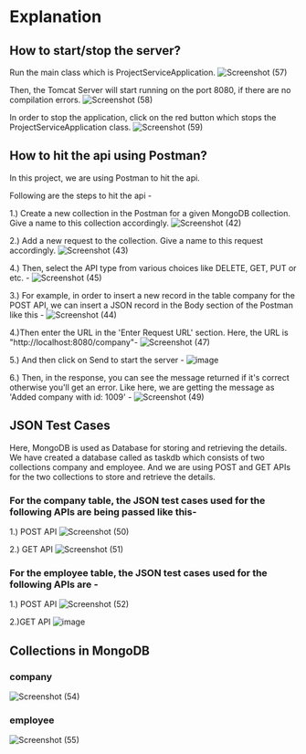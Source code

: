 # Explanation

## How to start/stop the server?

Run the main class which is ProjectServiceApplication. 
![Screenshot (57)](https://user-images.githubusercontent.com/60281103/189529431-6dac0205-672e-4df9-942e-26d08c7bde4f.png)

Then, the Tomcat Server will start running on the port 8080, if there are no compilation errors.
![Screenshot (58)](https://user-images.githubusercontent.com/60281103/189529499-cabedd80-94c1-4bd1-9bc5-771788384800.png)

In order to stop the application, click on the red button which stops the ProjectServiceApplication class.
![Screenshot (59)](https://user-images.githubusercontent.com/60281103/189529590-352ba99c-f95f-487c-a032-f9f8143a8b0b.png)





## How to hit the api using Postman?
In this project, we are using Postman to hit the api. 

Following are the steps to hit the api -

1.) Create a new collection in the Postman for a given MongoDB collection. Give a name to this collection accordingly.
![Screenshot (42)](https://user-images.githubusercontent.com/60281103/189513655-c7ae390b-965f-4851-bd63-c7d6235845e6.png)



2.) Add a new request to the collection. Give a name to this request accordingly.
![Screenshot (43)](https://user-images.githubusercontent.com/60281103/189513670-219f8777-8c91-4384-a0df-ac5df8d4ca92.png)



4.) Then, select the API type from various choices like DELETE, GET, PUT or etc. -
![Screenshot (45)](https://user-images.githubusercontent.com/60281103/189513841-8d2264b6-beda-41d1-8b27-c9f5dae5e674.png)



3.) For example, in order to insert a new record in the table company for the POST API, we can insert a JSON record in the Body section of the Postman like this -
![Screenshot (44)](https://user-images.githubusercontent.com/60281103/189513822-ef8a9b35-69f3-4597-ac87-5629bc060c97.png)



4.)Then enter the URL in the 'Enter Request URL' section. Here, the URL is "http://localhost:8080/company"-
![Screenshot (47)](https://user-images.githubusercontent.com/60281103/189513922-f74d3c50-3bca-4c42-84ff-ac53feceec1c.png)



5.) And then click on Send to start the server -
![image](https://user-images.githubusercontent.com/60281103/189513984-954603cf-20a7-46c4-a7aa-66f00bf6fcd5.png)



6.) Then, in the response, you can see the message returned if it's correct otherwise you'll get an error. Like here, we are getting the message as 'Added company with id: 1009' -
![Screenshot (49)](https://user-images.githubusercontent.com/60281103/189514046-860a5cf9-40ae-4282-82aa-d2b5918f876a.png)



## JSON Test Cases
Here, MongoDB is used as Database for storing and retrieving the details. We have created a database called as taskdb which consists of two collections company and employee. And we are using POST and GET APIs for the two collections to store and retrieve the details.


### For the company table, the JSON test cases used for the following APIs are being passed like this-

1.) POST API
![Screenshot (50)](https://user-images.githubusercontent.com/60281103/189514276-1ec64b6f-c2a7-4461-a43d-f39da439d222.png)



2.) GET API
![Screenshot (51)](https://user-images.githubusercontent.com/60281103/189514301-f022cd18-c471-445a-8487-3725333511b2.png)


### For the employee table, the JSON test cases used for the following APIs are - 

1.) POST API
![Screenshot (52)](https://user-images.githubusercontent.com/60281103/189514349-c71503eb-a5cd-4ee5-a449-13a73224d14b.png)


2.)GET API
![image](https://user-images.githubusercontent.com/60281103/189514364-6464a62b-6528-4bcd-ac25-d34ff5b20fd8.png)


## Collections in MongoDB

### company
![Screenshot (54)](https://user-images.githubusercontent.com/60281103/189514387-2566e45f-6107-4242-bed1-673f58c68b27.png)


### employee
![Screenshot (55)](https://user-images.githubusercontent.com/60281103/189514401-9d0db12e-3e82-4fcb-b413-668493c23c3c.png)







